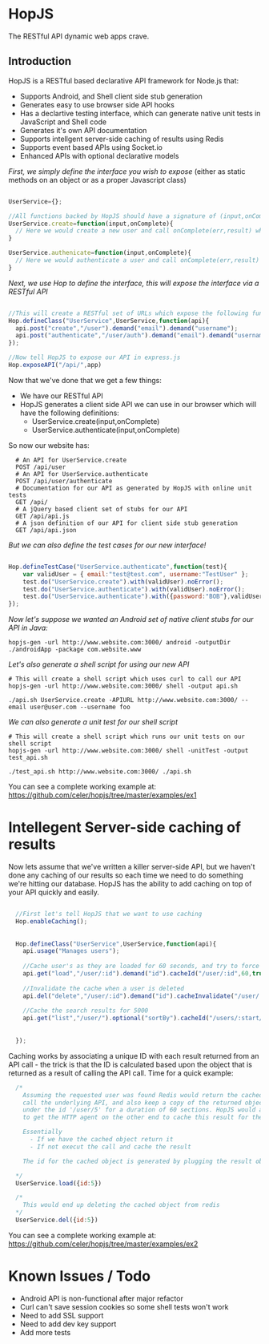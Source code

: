 # HopJS 

The RESTful API dynamic web apps crave.

## Introduction

HopJS is a RESTful based declarative API framework for Node.js that:
  * Supports Android, and Shell client side stub generation
  * Generates easy to use browser side API hooks
  * Has a declartive testing interface, which can generate native unit tests in JavaScript and Shell code
  * Generates it's own API documentation
  * Supports intellgent server-side caching of results using Redis
  * Supports event based APIs using Socket.io 
  * Enhanced APIs with optional declarative models

*First, we simply define the interface you wish to expose*
(either as static methods on an object or as a proper Javascript class)
```javascript

UserService={};

//All functions backed by HopJS should have a signature of (input,onComplete,request)
UserService.create=function(input,onComplete){
  // Here we would create a new user and call onComplete(err,result) when were done
}

UserService.authenicate=function(input,onComplete){
  // Here we would authenticate a user and call onComplete(err,result) when were done
}

```
*Next, we use Hop to define the interface, this will expose the interface via a RESTful API*

```javascript

//This will create a RESTful set of URLs which expose the following functions:
Hop.defineClass("UserService",UserService,function(api){
  api.post("create","/user").demand("email").demand("username");
  api.post("authenticate","/user/auth").demand("email").demand("username");
});

//Now tell HopJS to expose our API in express.js
Hop.exposeAPI("/api/",app)

```

Now that we've done that we get a few things:
 * We have our RESTful API
 * HopJS generates a client side API we can use in our browser which will have the following definitions:
   * UserService.create(input,onComplete)
   * UserService.authenticate(input,onComplete)

So now our website has:
```shell
  # An API for UserService.create 
  POST /api/user
  # An API for UserService.authenticate
  POST /api/user/authenticate
  # Documentation for our API as generated by HopJS with online unit tests
  GET /api/ 
  # A jQuery based client set of stubs for our API
  GET /api/api.js
  # A json definition of our API for client side stub generation
  GET /api/api.json
```

*But we can also define the test cases for our new interface!*

```javascript

Hop.defineTestCase("UserService.authenticate",function(test){
    var validUser = { email:"test@test.com", username:"TestUser" };
    test.do("UserService.create").with(validUser).noError();
    test.do("UserService.authenticate").with(validUser).noError();
    test.do("UserService.authenticate").with({password:"BOB"},validUser).hasError(/Permission denied/);
});

```
*Now let's suppose we wanted an Android set of native client stubs for our API in Java:*

```shell
hopjs-gen -url http://www.website.com:3000/ android -outputDir ./androidApp -package com.website.www
```

*Let's also generate a shell script for using our new API*

```shell
# This will create a shell script which uses curl to call our API
hopjs-gen -url http://www.website.com:3000/ shell -output api.sh

./api.sh UserService.create -APIURL http://www.website.com:3000/ --email user@user.com --username foo
```
*We can also generate a unit test for our shell script*
```shell
# This will create a shell script which runs our unit tests on our shell script
hopjs-gen -url http://www.website.com:3000/ shell -unitTest -output test_api.sh

./test_api.sh http://www.website.com:3000/ ./api.sh

```
You can see a complete working example at: https://github.com/celer/hopjs/tree/master/examples/ex1

# Intellegent Server-side caching of results

Now lets assume that we've written a killer server-side API, but we haven't done any caching of our results so each 
time we need to do something we're hitting our database. HopJS has the ability to add caching on top of your API quickly
and easily.

```javascript

  //First let's tell HopJS that we want to use caching  
  Hop.enableCaching();
 
   
  Hop.defineClass("UserService",UserService,function(api){
    api.usage("Manages users");
   
    //Cache user's as they are loaded for 60 seconds, and try to force the client to cache the results as well!
    api.get("load","/user/:id").demand("id").cacheId("/user/:id",60,true);
   
    //Invalidate the cache when a user is deleted 
    api.del("delete","/user/:id").demand("id").cacheInvalidate("/user/:id");
    
    //Cache the search results for 5000
    api.get("list","/user/").optional("sortBy").cacheId("/users/:start/:size/",5000).demand("start").demand("size");
    
    
  });

```

Caching works by associating a unique ID with each result returned from an API call - the trick is that the ID is calculated based upon the object that is returned as a result of calling the API call. Time for a quick example:


```javascript
  /* 
    Assuming the requested user was found Redis would return the cached object, otherwise HopJS would
    call the underlying API, and also keep a copy of the returned object
    under the id '/user/5' for a duration of 60 sections. HopJS would also add all the extra headers
    to get the HTTP agent on the other end to cache this result for the specfied duration as well!

    Essentially
      - If we have the cached object return it
      - If not execut the call and cache the result 

    The id for the cached object is generated by plugging the result objects properties into "/user/:id" to compute "/user/5"

  */
  UserService.load({id:5}) 

  /*
    This would end up deleting the cached object from redis
  */
  UserService.del({id:5})
```

You can see a complete working example at: https://github.com/celer/hopjs/tree/master/examples/ex2


# Known Issues / Todo
 - Android API is non-functional after major refactor
 - Curl can't save session cookies so some shell tests won't work
 - Need to add SSL support
 - Need to add dev key support
 - Add more tests

